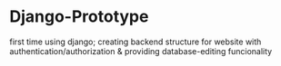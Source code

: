 # Django-Prototype
first time using django; creating backend structure for website with authentication/authorization &amp; providing database-editing funcionality
